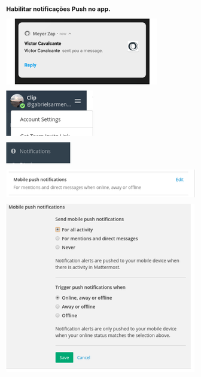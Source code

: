 ### Habilitar notificações Push no app.
![push](imgs/push.png)

![](imgs/step1.png)

![](imgs/step2.png)

![](imgs/step3.png)

![](imgs/step4.png)